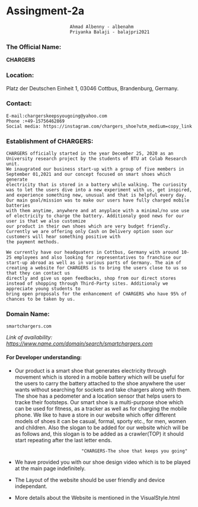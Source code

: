 # Assingment-2a
 							
							Ahmad Albenny - albenahm
 							Priyanka Balaji - balajpri2021
        
### The Official Name:
**CHARGERS**

### Location:
  Platz der Deutschen Einheit 1, 03046 Cottbus, Brandenburg, Germany. 

### Contact: 

  	E-mail:chargerskeepsyougoing@yahoo.com
  	Phone :+49-15756462869
  	Social media: https://instagram.com/chargers_shoe?utm_medium=copy_link 
		
	
### Establishment of CHARGERS:
    CHARGERS officially started in the year December 25, 2020 as an University research project by the students of BTU at Colab Research unit. 
    We inaugrated our business start-up with a group of five members in September 01,2021 and our concept focused on smart shoes which generate
    electricity that is stored in a battery while walking. The curiosity was to let the users dive into a new experiment with us, get inspired,
    and experience something new, unusual and that is helpful every day. Our main goal/mission was to make our users have fully charged mobile batteries 
    with them anytime, anywhere and at anyplace with a minimal/no use use of electricity to charge the battery. Additionaly good news for our user is that we also customize 
    our product in their own shoes which are very budget friendly. Currently we are offering only Cash on Delivery option soon our customers will hear something positive with
    the payment methods.
    
    We currently have our headquaters in Cottbus, Germany with around 10-25 employees and also looking for representatives to franchise our 
    start-up abroad as well as in various parts of Germany. The aim of creating a website for CHARGERS is to bring the users close to us so that they can contact us
    directly and give us open feedbacks, shop from our direct stores instead of shopping through Third-Party sites. Additionaly we appreciate young students to
    bring open proposals for the enhancement of CHARGERS who have 95% of chances to be taken by us.

	
### Domain Name: 
	smartchargers.com
*Link of availability: https://www.name.com/domain/search/smartchargers.com*

#### For Developer understanding:
*  Our product is a smart shoe that generates electricity through movement which is stored in a mobile battery which will be useful for the users to carry the battery attached to the shoe
    anywhere the user wants without searching for sockets and take chargers along with them. The shoe has a pedometer and a location sensor that helps users to tracke their footsteps. 
    Our smart shoe is a multi-purpose shoe which can be used for fitness, as a tracker as well as for charging the mobile phone. We like to have a store in our website which offer 
    different models of shoes it can be casual, formal, sporty etc., for men, women and children. Also the slogan to be added for our website which will be as follows and, this
    slogan is to be added as a crawler(TOP) it should start repeating after the last letter ends.  
                                  
                                "CHARGERS-The shoe that keeps you going"
* We have provided you with our shoe design video which is to be played at the main page indefinitely.
* The Layout of the website should be user friendly and device independant.
* More details about the Website is mentioned in the VisualStyle.html

